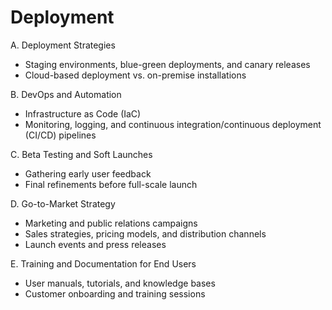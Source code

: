 # Deployment

A. Deployment Strategies

- Staging environments, blue-green deployments, and canary releases
- Cloud-based deployment vs. on-premise installations

B. DevOps and Automation

- Infrastructure as Code (IaC)
- Monitoring, logging, and continuous integration/continuous deployment (CI/CD) pipelines

C. Beta Testing and Soft Launches

- Gathering early user feedback
- Final refinements before full-scale launch

D. Go-to-Market Strategy

- Marketing and public relations campaigns
- Sales strategies, pricing models, and distribution channels
- Launch events and press releases

E. Training and Documentation for End Users

- User manuals, tutorials, and knowledge bases
- Customer onboarding and training sessions
